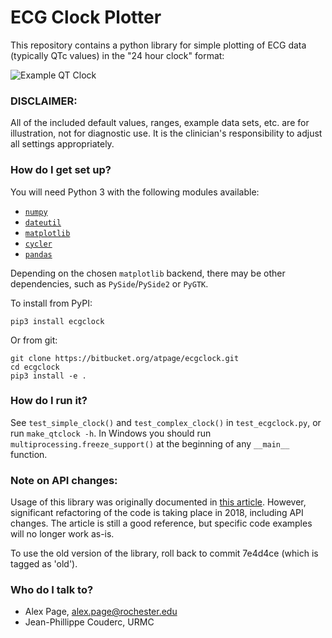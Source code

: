 # ECG Clock Plotter #

This repository contains a python library for simple plotting of ECG data (typically QTc values) in the "24 hour clock" format:

![Example QT Clock](https://bitbucket.org/atpage/ecgclock/raw/master/data/example/baseline_vs_drug.png)

### DISCLAIMER: ###

All of the included default values, ranges, example data sets, etc. are for illustration, not for diagnostic use.  It is the clinician's responsibility to adjust all settings appropriately.

### How do I get set up? ###

You will need Python 3 with the following modules available:

* [`numpy`](http://www.numpy.org/)
* [`dateutil`](http://labix.org/python-dateutil)
* [`matplotlib`](http://matplotlib.org/)
* [`cycler`](http://matplotlib.org/cycler/)
* [`pandas`](https://pandas.pydata.org/)

Depending on the chosen `matplotlib` backend, there may be other dependencies, such as `PySide`/`PySide2` or `PyGTK`.

To install from PyPI:

    pip3 install ecgclock

Or from git:

    git clone https://bitbucket.org/atpage/ecgclock.git
    cd ecgclock
    pip3 install -e .

### How do I run it? ###

See `test_simple_clock()` and `test_complex_clock()` in `test_ecgclock.py`, or run `make_qtclock -h`.  In Windows you should run `multiprocessing.freeze_support()` at the beginning of any `__main__` function.

### Note on API changes: ###

Usage of this library was originally documented in [this article](https://doi.org/10.1109/ACCESS.2015.2509426).  However, significant refactoring of the code is taking place in 2018, including API changes.  The article is still a good reference, but specific code examples will no longer work as-is.

To use the old version of the library, roll back to commit 7e4d4ce (which is tagged as 'old').

### Who do I talk to? ###

* Alex Page, alex.page@rochester.edu
* Jean-Phillippe Couderc, URMC
